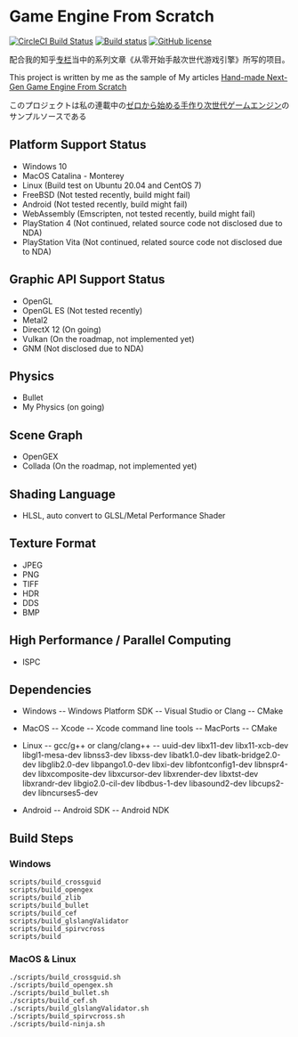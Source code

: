 # Game Engine From Scratch 
[![CircleCI Build Status](https://circleci.com/gh/netwarm007/GameEngineFromScratch.svg?style=svg)](https://circleci.com/gh/netwarm007/GameEngineFromScratch) 
[![Build status](https://ci.appveyor.com/api/projects/status/hld88pk7py29thx5?svg=true&branch=master)](https://ci.appveyor.com/project/netwarm007/gameenginefromscratch)
[![GitHub license](https://img.shields.io/badge/license-MIT-blue.svg)](https://raw.githubusercontent.com/netwarm007/GameEngineFromScratch/master/LICENSE)

配合我的知乎[专栏](https://zhuanlan.zhihu.com/c_119702958)当中的系列文章《从零开始手敲次世代游戏引擎》所写的项目。

This project is written by me as the sample of My articles [Hand-made Next-Gen Game Engine From Scratch](https://zhuanlan.zhihu.com/c_119702958?group_id=934116274502500352)

このプロジェクトは私の連載中の[ゼロから始める手作り次世代ゲームエンジン](
https://zhuanlan.zhihu.com/c_119702958?group_id=934116274502500352)のサンプルソースである

## Platform Support Status
- Windows 10
- MacOS Catalina - Monterey
- Linux (Build test on Ubuntu 20.04 and CentOS 7)
- FreeBSD (Not tested recently, build might fail)
- Android (Not tested recently, build might fail)
- WebAssembly (Emscripten, not tested recently, build might fail)
- PlayStation 4 (Not continued, related source code not disclosed due to NDA)
- PlayStation Vita (Not continued, related source code not disclosed due to NDA)

## Graphic API Support Status
- OpenGL
- OpenGL ES (Not tested recently)
- Metal2
- DirectX 12 (On going)
- Vulkan (On the roadmap, not implemented yet)
- GNM (Not disclosed due to NDA)

## Physics
- Bullet
- My Physics (on going)

## Scene Graph
- OpenGEX
- Collada (On the roadmap, not implemented yet)

## Shading Language
- HLSL, auto convert to GLSL/Metal Performance Shader

## Texture Format
- JPEG
- PNG
- TIFF
- HDR
- DDS
- BMP

## High Performance / Parallel Computing
- ISPC

## Dependencies
- Windows
-- Windows Platform SDK
-- Visual Studio or Clang
-- CMake

- MacOS
-- Xcode
-- Xcode command line tools
-- MacPorts
-- CMake

- Linux
-- gcc/g++ or clang/clang++
-- uuid-dev libx11-dev libx11-xcb-dev libgl1-mesa-dev libnss3-dev libxss-dev libatk1.0-dev libatk-bridge2.0-dev libglib2.0-dev libpango1.0-dev libxi-dev libfontconfig1-dev libnspr4-dev libxcomposite-dev libxcursor-dev libxrender-dev libxtst-dev libxrandr-dev libgio2.0-cil-dev libdbus-1-dev libasound2-dev libcups2-dev libncurses5-dev

- Android
-- Android SDK
-- Android NDK

## Build Steps
### Windows
    scripts/build_crossguid
    scripts/build_opengex
    scripts/build_zlib
    scripts/build_bullet
    scripts/build_cef
    scripts/build_glslangValidator
    scripts/build_spirvcross
    scripts/build
### MacOS & Linux
    ./scripts/build_crossguid.sh
    ./scripts/build_opengex.sh
    ./scripts/build_bullet.sh
    ./scripts/build_cef.sh
    ./scripts/build_glslangValidator.sh
    ./scripts/build_spirvcross.sh
    ./scripts/build-ninja.sh
